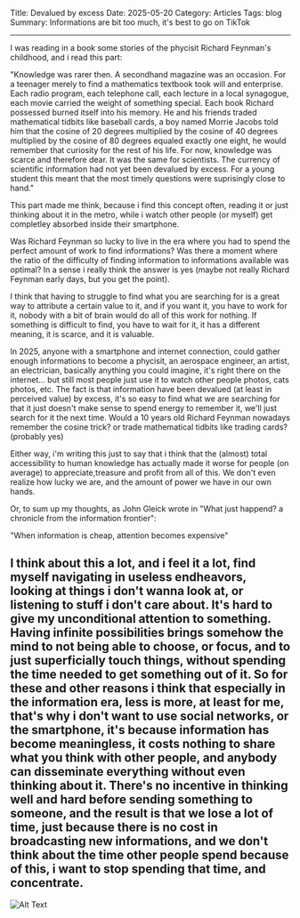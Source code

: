Title: Devalued by excess
Date: 2025-05-20
Category: Articles
Tags: blog
Summary: Informations are bit too much, it's best to go on TikTok

---

I was reading in a book some stories of the phycisit Richard Feynman's childhood, and i read this part:

"Knowledge was rarer then. A secondhand magazine was an occasion. For a teenager merely to find a mathematics textbook took will and enterprise. Each radio program, each telephone call, each lecture in a local synagogue, each movie carried the weight of something special. Each book Richard possessed burned itself into his memory. He and his friends traded mathematical tidbits like baseball cards, a boy named Morrie Jacobs told him that the cosine of 20 degrees multiplied by the cosine of 40 degrees multiplied by the cosine of 80 degrees equaled exactly one eight, he would remember that curiosity for the rest of his life. For now, knowledge was scarce and therefore dear. It was the same for scientists. The currency of scientific information had not yet been devalued by excess. For a young student this meant that the most timely questions were suprisingly close to hand."

This part made me think, because i find this concept often, reading it or just thinking about it in the metro, while i watch other people (or myself) get completley absorbed inside their smartphone.

Was Richard Feynman so lucky to live in the era where you had to spend the perfect amount of work to find informations? Was there a moment where the ratio of the difficulty of finding information to informations available was optimal? 
In a sense i really think the answer is yes (maybe not really Richard Feynman early days, but you get the point).

I think that having to struggle to find what you are searching for is a great way to attribute a certain value to it, and if you want it, you have to work for it, nobody with a bit of brain would do all of this work for nothing. 
If something is difficult to find, you have to wait for it, it has a different meaning, it is scarce, and it is valuable.

In 2025, anyone with a smartphone and internet connection, could gather enough informations to become a phycisit, an aerospace engineer, an artist, an electrician, basically anything you could imagine, it's right there on the internet... but still most people just use it to watch other people photos, cats photos, etc.
The fact is that information have been devalued (at least in perceived value) by excess, it's so easy to find what we are searching for that it just doesn't make sense to spend energy to remember it, we'll just search for it the next time.
Would a 10 years old Richard Feynman nowadays remember the cosine trick? or trade mathematical tidbits like trading cards? (probably yes)

Either way, i'm writing this just to say that i think that the (almost) total accessibility to human knowledge has actually made it worse for people (on average) to appreciate,treasure and profit from all of this. We don't even realize how lucky we are, and the amount of power we have in our own hands.

Or, to sum up my thoughts, as John Gleick wrote in "What just happend? a chronicle from the information frontier":

"When information is cheap, attention becomes expensive"

I think about this a lot, and i feel it a lot, find myself navigating in useless endheavors, looking at things i don't wanna look at, or listening to stuff i don't care about. It's hard to give my unconditional attention to something.
Having infinite possibilities brings somehow the mind to not being able to choose, or focus, and to just superficially touch things, without spending the time needed to get something out of it. 
So for these and other reasons i think that especially in the information era, less is more, at least for me, that's why i don't want to use social networks, or the smartphone, it's because information has become meaningless, it costs nothing to share what you think with other people, and anybody can disseminate everything without even thinking about it. There's no incentive in thinking well and hard before sending something to someone, and the result is that we lose a lot of time, just because there is no cost in broadcasting new informations, and we don't think about the time other people spend because of this, i want to stop spending that time, and concentrate.
---

![Alt Text]({static}/images/honest.jpeg)